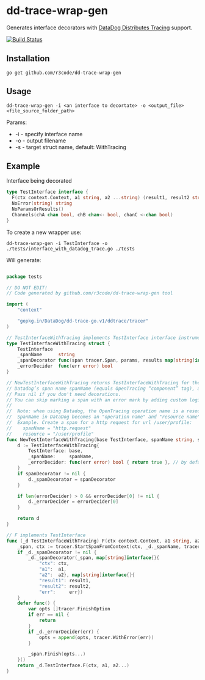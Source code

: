 dd-trace-wrap-gen
========

Generates interface decorators with [DataDog Distributes Tracing](https://github.com/DataDog/dd-trace-go) support.  

[![Build Status](https://app.travis-ci.com/r3code/dd-trace-wrap-gen.svg?branch=main)](https://app.travis-ci.com/r3code/dd-trace-wrap-gen)

Installation
------------

```
go get github.com/r3code/dd-trace-wrap-gen
```

Usage
-----

```
dd-trace-wrap-gen -i <an interface to decortate> -o <output_file> <file_source_folder_path>
```
Params:  
* -i - specify interface name  
* -o - output filename  
* -s - target struct name, default: <interface name>WithTracing  


Example
-----
Interface being decorated  
```go
type TestInterface interface {
  F(ctx context.Context, a1 string, a2 ...string) (result1, result2 string, err error)
  NoError(string) string
  NoParamsOrResults()
  Channels(chA chan bool, chB chan<- bool, chanC <-chan bool)
}
```

To create a new wrapper use:
```
dd-trace-wrap-gen -i TestInterface -o ./tests/interface_with_datadog_trace.go ./tests
```



Will generate:
```go

package tests

// DO NOT EDIT!
// Code generated by github.com/r3code/dd-trace-wrap-gen tool

import (
	"context"

	"gopkg.in/DataDog/dd-trace-go.v1/ddtrace/tracer"
)

// TestInterfaceWithTracing implements TestInterface interface instrumented with datadog spans
type TestInterfaceWithTracing struct {
	TestInterface
	_spanName      string
	_spanDecorator func(span tracer.Span, params, results map[string]interface{})
	_errorDecider  func(err error) bool
}

// NewTestInterfaceWithTracing returns TestInterfaceWithTracing for the base service with a specified
// Datadog’s span name spanName (equals OpenTracing “component” tag), and allows to add extra data to the span by spanDecorator (a func to add some extra tags for a span).
// Pass nil if you don't need decorations.
// You can skip marking a span with an error mark by adding custom logic as errorDecider func. Optional, by default uses always true decider.
//
//  Note: when using Datadog, the OpenTracing operation name is a resource and the OpenTracing “component” tag is Datadog’s span name.
//  SpanName in DataDog becomes an "operation name" and "resource name" is taken from $method.Name
//  Example. Create a span for a http request for url /user/profile:
//    spanName = "http.request"
//    resource = "/user/profile"
func NewTestInterfaceWithTracing(base TestInterface, spanName string, spanDecorator func(span tracer.Span, params, results map[string]interface{}), errorDecider ...func(err error) bool) TestInterfaceWithTracing {
	d := TestInterfaceWithTracing{
		TestInterface: base,
		_spanName:     spanName,
		_errorDecider: func(err error) bool { return true }, // by default always allow mark a span having an error
	}
	if spanDecorator != nil {
		d._spanDecorator = spanDecorator
	}

	if len(errorDecider) > 0 && errorDecider[0] != nil {
		d._errorDecider = errorDecider[0]
	}

	return d
}

// F implements TestInterface
func (_d TestInterfaceWithTracing) F(ctx context.Context, a1 string, a2 ...string) (result1 string, result2 string, err error) {
	_span, ctx := tracer.StartSpanFromContext(ctx, _d._spanName, tracer.ResourceName("F"))
	if _d._spanDecorator != nil {
		_d._spanDecorator(_span, map[string]interface{}{
			"ctx": ctx,
			"a1":  a1,
			"a2":  a2}, map[string]interface{}{
			"result1": result1,
			"result2": result2,
			"err":     err})
	}
	defer func() {
		var opts []tracer.FinishOption
		if err == nil {
			return
		}
		if _d._errorDecider(err) {
			opts = append(opts, tracer.WithError(err))
		}

		_span.Finish(opts...)
	}()
	return _d.TestInterface.F(ctx, a1, a2...)
}
```

